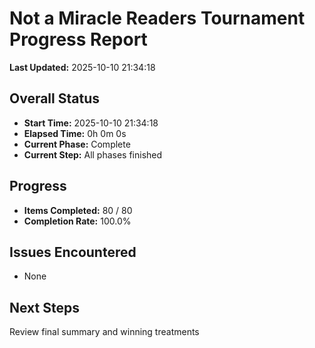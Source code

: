 # Not a Miracle Readers Tournament Progress Report

**Last Updated:** 2025-10-10 21:34:18

## Overall Status
- **Start Time:** 2025-10-10 21:34:18
- **Elapsed Time:** 0h 0m 0s
- **Current Phase:** Complete
- **Current Step:** All phases finished

## Progress
- **Items Completed:** 80 / 80
- **Completion Rate:** 100.0%

## Issues Encountered
- None

## Next Steps
Review final summary and winning treatments
